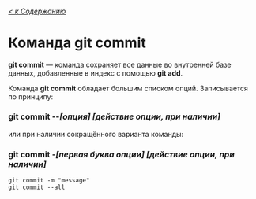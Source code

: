 ###### [< к Содержанию](/readme.md)

# Команда **git commit**

**git commit** — команда сохраняет все данные во внутренней базе данных, добавленные в индекс с помощью **git add**.

Команда **git commit** обладает большим списком опций. Записывается по принципу: 

### **git commit** --*[опция]* *[действие опции, при наличии]*

или при наличии сокращённого варианта команды:

### **git commit** -*[первая буква опции]* *[действие опции, при наличии]*

```
git commit -m "message"
git commit --all
```